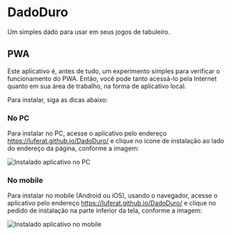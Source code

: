 
# DadoDuro

Um simples dado para usar em seus jogos de tabuleiro.

## PWA

Este aplicativo é, antes de tudo, um experimento simples para verificar o funcionamento do PWA. Então, você pode tanto acessá-lo pela Internet quanto em sua área de trabalho, na forma de aplicativo local.

Para instalar, siga as dicas abaixo:

### No PC

Para instalar no PC, acesse o aplicativo pelo endereço https://luferat.github.io/DadoDuro/ e clique no ícone de instalação ao lado do endereço da página, conforme a imagem:

![Instalado aplicativo no PC](https://luferat.github.io/DadoDuro/screenshot_pc.png)

### No mobile

Para instalar no mobile (Android ou iOS), usando o navegador, acesse o aplicativo pelo endereço https://luferat.github.io/DadoDuro/ e clique no pedido de instalação na parte inferior da tela, conforme a imagem:

![Instalado aplicativo no mobile](https://luferat.github.io/DadoDuro/screenshot_mobile.png)